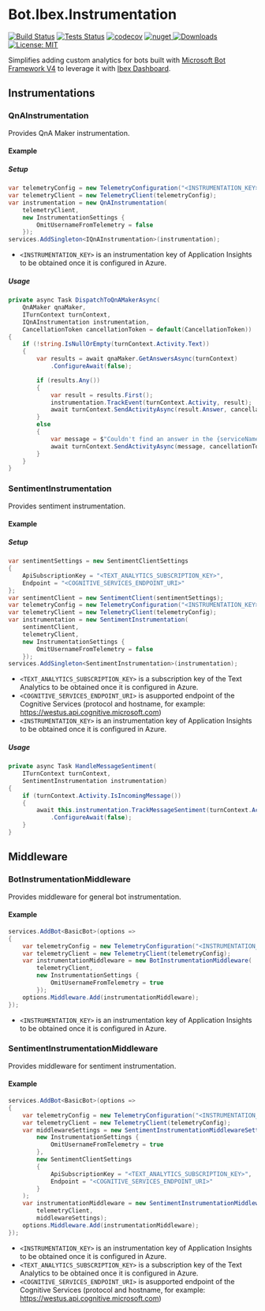 # Bot.Ibex.Instrumentation

[![Build Status](https://ci.appveyor.com/api/projects/status/github/ObjectivityLtd/Bot.Ibex.Instrumentation?branch=master&svg=true)](https://ci.appveyor.com/project/ObjectivityAdminsTeam/bot-ibex-instrumentation) [![Tests Status](https://img.shields.io/appveyor/tests/ObjectivityAdminsTeam/bot-ibex-instrumentation/master.svg)](https://ci.appveyor.com/project/ObjectivityAdminsTeam/bot-ibex-instrumentation) [![codecov](https://codecov.io/gh/ObjectivityLtd/Bot.Ibex.Instrumentation/branch/master/graph/badge.svg)](https://codecov.io/gh/ObjectivityLtd/Bot.Ibex.Instrumentation)   [![nuget](https://img.shields.io/nuget/v/Bot.Ibex.Instrumentation.svg) ![Downloads](https://img.shields.io/nuget/dt/Bot.Ibex.Instrumentation.svg)](https://www.nuget.org/packages/Bot.Ibex.Instrumentation/) [![License: MIT](https://img.shields.io/badge/License-MIT-brightgreen.svg)](https://opensource.org/licenses/MIT)

Simplifies adding custom analytics for bots built with [Microsoft Bot Framework V4](https://dev.botframework.com) to leverage it with [Ibex Dashboard](https://github.com/Azure/ibex-dashboard).

## Instrumentations

### QnAInstrumentation

Provides QnA Maker instrumentation.

#### Example

##### Setup

```csharp
var telemetryConfig = new TelemetryConfiguration("<INSTRUMENTATION_KEY>");
var telemetryClient = new TelemetryClient(telemetryConfig);
var instrumentation = new QnAInstrumentation(
    telemetryClient,
    new InstrumentationSettings {
        OmitUsernameFromTelemetry = false
    });
services.AddSingleton<IQnAInstrumentation>(instrumentation);
```

* `<INSTRUMENTATION_KEY>` is an instrumentation key of Application Insights to be obtained once it is configured in Azure.

##### Usage

```csharp
private async Task DispatchToQnAMakerAsync(
    QnAMaker qnaMaker,
    ITurnContext turnContext,
    IQnAInstrumentation instrumentation,
    CancellationToken cancellationToken = default(CancellationToken))
{
    if (!string.IsNullOrEmpty(turnContext.Activity.Text))
    {
        var results = await qnaMaker.GetAnswersAsync(turnContext)
            .ConfigureAwait(false);

        if (results.Any())
        {
            var result = results.First();
            instrumentation.TrackEvent(turnContext.Activity, result);
            await turnContext.SendActivityAsync(result.Answer, cancellationToken: cancellationToken);
        }
        else
        {
            var message = $"Couldn't find an answer in the {serviceName}.";
            await turnContext.SendActivityAsync(message, cancellationToken: cancellationToken);
        }
    }
}
```

### SentimentInstrumentation

Provides sentiment instrumentation.

#### Example

##### Setup

```csharp
var sentimentSettings = new SentimentClientSettings
{
    ApiSubscriptionKey = "<TEXT_ANALYTICS_SUBSCRIPTION_KEY>",
    Endpoint = "<COGNITIVE_SERVICES_ENDPOINT_URI>"
};
var sentimentClient = new SentimentClient(sentimentSettings);
var telemetryConfig = new TelemetryConfiguration("<INSTRUMENTATION_KEY>");
var telemetryClient = new TelemetryClient(telemetryConfig);
var instrumentation = new SentimentInstrumentation(
    sentimentClient,
    telemetryClient,
    new InstrumentationSettings {
        OmitUsernameFromTelemetry = false
    });
services.AddSingleton<SentimentInstrumentation>(instrumentation);
```

* `<TEXT_ANALYTICS_SUBSCRIPTION_KEY>` is a subscription key of the Text Analytics to be obtained once it is configured in Azure.
* `<COGNITIVE_SERVICES_ENDPOINT_URI>` is asupported endpoint of the Cognitive Services (protocol and hostname, for example: https://westus.api.cognitive.microsoft.com)
* `<INSTRUMENTATION_KEY>` is an instrumentation key of Application Insights to be obtained once it is configured in Azure.

##### Usage

```csharp
private async Task HandleMessageSentiment(
    ITurnContext turnContext,
    SentimentInstrumentation instrumentation)
{
    if (turnContext.Activity.IsIncomingMessage())
    {
        await this.instrumentation.TrackMessageSentiment(turnContext.Activity)
            .ConfigureAwait(false);
    }
}
```

## Middleware

### BotInstrumentationMiddleware

Provides middleware for general bot instrumentation.

#### Example

```csharp
services.AddBot<BasicBot>(options =>
{
    var telemetryConfig = new TelemetryConfiguration("<INSTRUMENTATION_KEY>");
    var telemetryClient = new TelemetryClient(telemetryConfig);
    var instrumentationMiddleware = new BotInstrumentationMiddleware(
        telemetryClient,
        new InstrumentationSettings {
            OmitUsernameFromTelemetry = true
        });
    options.Middleware.Add(instrumentationMiddleware);
});
```

* `<INSTRUMENTATION_KEY>` is an instrumentation key of Application Insights to be obtained once it is configured in Azure.

### SentimentInstrumentationMiddleware

Provides middleware for sentiment instrumentation.

#### Example

```csharp
services.AddBot<BasicBot>(options =>
{
    var telemetryConfig = new TelemetryConfiguration("<INSTRUMENTATION_KEY>");
    var telemetryClient = new TelemetryClient(telemetryConfig);
    var middlewareSettings = new SentimentInstrumentationMiddlewareSettings(
        new InstrumentationSettings {
            OmitUsernameFromTelemetry = true
        },
        new SentimentClientSettings
        {
            ApiSubscriptionKey = "<TEXT_ANALYTICS_SUBSCRIPTION_KEY>",
            Endpoint = "<COGNITIVE_SERVICES_ENDPOINT_URI>"
        }
    );
    var instrumentationMiddleware = new SentimentInstrumentationMiddleware(
        telemetryClient,
        middlewareSettings);
    options.Middleware.Add(instrumentationMiddleware);
});
```

* `<INSTRUMENTATION_KEY>` is an instrumentation key of Application Insights to be obtained once it is configured in Azure.
* `<TEXT_ANALYTICS_SUBSCRIPTION_KEY>` is a subscription key of the Text Analytics to be obtained once it is configured in Azure.
* `<COGNITIVE_SERVICES_ENDPOINT_URI>` is asupported endpoint of the Cognitive Services (protocol and hostname, for example: https://westus.api.cognitive.microsoft.com)
